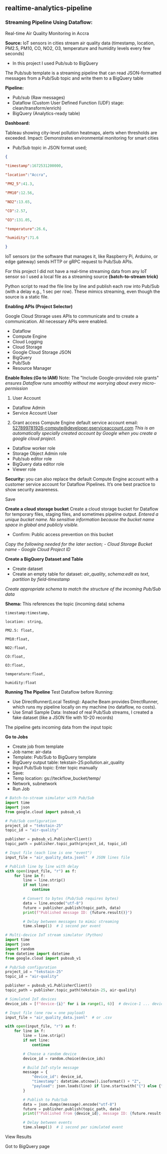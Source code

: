 ## realtime-analytics-pipeline

### Streaming Pipeline Using Dataflow: 
Real-time Air Quality Monitoring in Accra

**Source:** IoT sensors in cities stream air quality data (timestamp, location, PM2.5, PM10, CO, NO2, O3, temperature and humidity levels every few seconds)

- In this project I used Pub/sub to BigQuery 
  
The Pub/sub template is a streaming pipeline that can read JSON-formatted messages from a Pub/Sub topic and write them to a BigQuery table 

**Pipeline:**  
- Pub/sub (Raw messages) 
- Dataflow (Custom User Defined Function (UDF) stage: clean/transform/enrich)
- BigQuery (Analytics-ready table) 

**Dashboard:** 

Tableau showing city-level pollution heatmaps, alerts when thresholds are exceeded. 
Impact: Demonstrates environmental monitoring for smart cities 

- Pub/Sub topic in JSON format used;
```JSON  
{
     
"timestamp":1672531200000,

"location":"Accra",

"PM2_5":41.3,

"PM10":12.56,

"NO2":13.65,

"CO":2.57,

"O3":131.05,

"temperature":26.6,

"humidity":71.6

}

```
IoT sensors (or the software that manages it, like Raspberry Pi, Arduino, or edge gateway) sends HTTP or gRPC request to Pub/Sub APIs.

For this project I did not have a real-time streaming data from any IoT sensor so I used a local file as a streaming source **(batch-to-stream trick)**

Python script to read the file line by line and publish each row into Pub/Sub (with a delay e.g., 1 sec per row). These mimics streaming, even though the source is a static file.

**Enabling APIs (Project Selector)**

Google Cloud Storage uses APIs to communicate and to create a communication. All necessary APIs were enabled.
- Dataflow
- Compute Engine
- Cloud Logging
- Cloud Storage
- Google Cloud Storage JSON
- BigQuery
- Pub/Sub
- Resource Manager

**Enable Roles:(Go to IAM)**
Note: The "Include Google-provided role grants" *ensures Dataflow runs smoothly without me worrying about every micro-permission* 
1. User Account
- Dataflow Admin
- Service Account User
  
2. Grant access
Compute Engine default service account email: 527899781926-compute@developer.gserviceaccount.com
*This is an automatically specially created account by Google when you create a google cloud project.*
- Dataflow worker role
- Storage Object Admin role
- Pub/sub editor role
- BigQuery data editor role
- Viewer role
  
**Security:** you can also replace the default Compute Engine account with a customer service account for Dataflow Pipelines. It’s one best practice to show security awareness.

Save

**Create a cloud storage bucket**
Create a cloud storage bucket for Dataflow for temporary files, staging files, and sometimes pipeline output.
*Entered a unique bucket name. No sensitive information because the bucket name space in global and publicly visible.*
- Confirm: Public access prevention on this bucket

*Copy the following needed for the later section;*
*- Cloud Storage Bucket name*
*- Google Cloud Project ID*

**Create a BigQuery Dataset and Table**
- Create dataset
- Create an empty table for dataset: *air_quality*, *schema:edit as text*, *partition by field-timestamp*
  
*Create appropriate schema to match the structure of the incoming Pub/Sub data*

**Shema:** This references the topic (incoming data) schema
```    
timestamp:timestamp,

location: string,

PM2.5: float,

PM10:float,

NO2:float,

CO:float,

O3:float,

temperature:float,

humidity:float

```
**Running The Pipeline**
Test Dataflow before Running: 
- Use DirectRunner(Local Testing): Apache Beam provides DirectRunner, which runs my pipeline locally on my machine (no dataflow, no costs).
- Use Small Sample Data: Instead of real Pub/Sub streams, I created a fake dataset (like a JSON file with 10-20 records)
  
The pipeline gets incoming data from the input topic

**Go to Jobs**
- Create job from template
- Job name: air-data
- Template: Pub/Sub to BigQuery template
- BigQuery output table: tekstain-25:pollution.air_quality 
- Input Pub/Sub topic: Enter topic manually 
- Save: 
- Temp location: gs://teckflow_bucket/temp/
- Network, subnetwork
- Run Job

  
```python
# Batch-to-stream simulator with Pub/Sub
import time
import json
from google.cloud import pubsub_v1

# Pub/Sub configuration
project_id = "tekstain-25"
topic_id = "air-quality"

publisher = pubsub_v1.PublisherClient()
topic_path = publisher.topic_path(project_id, topic_id)

# Input file (each line is one "event")
input_file = "air_quality_data.jsonl"  # JSON lines file

# Publish line by line with delay
with open(input_file, "r") as f:
    for line in f:
        line = line.strip()
        if not line:
            continue

        # Convert to bytes (Pub/Sub requires bytes)
        data = line.encode("utf-8")
        future = publisher.publish(topic_path, data)
        print(f"Published message ID: {future.result()}")

        # Delay between messages to mimic streaming
        time.sleep(1)  # 1 second per event
```


```python
# Multi-device IoT stream simulator (Python)
import time
import json
import random
from datetime import datetime
from google.cloud import pubsub_v1

# Pub/Sub configuration
project_id = "tekstain-25"
topic_id = "air-quality"

publisher = pubsub_v1.PublisherClient()
topic_path = publisher.topic_path(tekstain-25, air-quality)

# Simulated IoT devices
device_ids = [f"device-{i}" for i in range(1, 6)]  # device-1 ... device-5

# Input file (one row = one payload)
input_file = "air_quality_data.jsonl"  # or .csv

with open(input_file, "r") as f:
    for line in f:
        line = line.strip()
        if not line:
            continue

        # Choose a random device
        device_id = random.choice(device_ids)

        # Build IoT-style message
        message = {
            "device_id": device_id,
            "timestamp": datetime.utcnow().isoformat() + "Z",
            "payload": json.loads(line) if line.startswith("{") else {"raw": line}
        }

        # Publish to Pub/Sub
        data = json.dumps(message).encode("utf-8")
        future = publisher.publish(topic_path, data)
        print(f"Published from {device_id}, message ID: {future.result()}")

        # Delay between events
        time.sleep(1)  # 1 second per simulated event
```

View Results

Got to BigQuery page
